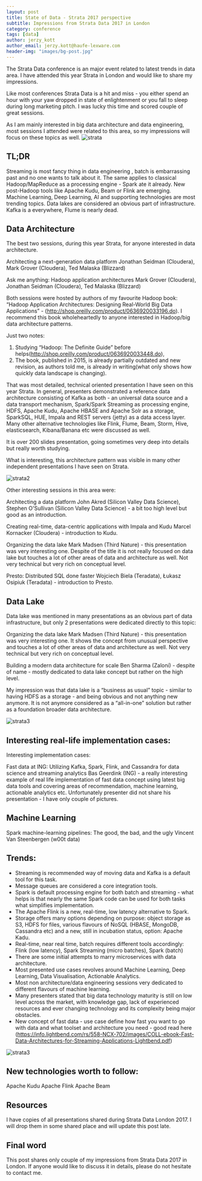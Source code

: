 ```yaml
---
layout: post
title: State of Data - Strata 2017 perspective
subtitle: Impressions from Strata Data 2017 in London 
category: conference
tags: [data]
author: jerzy_kott
author_email: jerzy.kott@haufe-lexware.com
header-img: "images/bg-post.jpg"
---
```


The Strata Data conference is an major event related to latest trends in data area. I have attended this year Strata in London
and would like to share my impressions.

Like most conferences Strata Data is a hit and miss - you either spend an hour with your yaw dropped in state of enlightenment
or you fall to sleep during long marketing pitch. I was lucky this time and scored couple of great sessions.

As I am mainly interested in big data architecture and data engineering, most sessions I attended were related to this area,
so my impressions will focus on these topics as well.
![strata](/images/strata-2017/IMG_0811.jpg)


## TL;DR
Streaming is most fancy thing in data engineering , batch is embarrassing past and no one wants to talk about it. 
The same applies to classical Hadoop/MapReduce as a processing engine - Spark ate it already. 
New post-Hadoop tools like Apache Kudu, Beam or Flink are emerging.  
Machine Learning, Deep Learning, AI and supporting technologies are most trending topics. 
Data lakes are considered an obvious part of infrastructure. 
Kafka is a everywhere, Flume is nearly dead. 

## Data Architecture
The best two sessions, during this year Strata, for anyone interested in data architecture.

Architecting a next-generation data platform Jonathan Seidman (Cloudera), Mark Grover (Cloudera), Ted Malaska (Blizzard)

Ask me anything: Hadoop application architectures Mark Grover (Cloudera), Jonathan Seidman (Cloudera), Ted Malaska (Blizzard)


Both sessions were hosted by authors of my favourite Hadoop book: “Hadoop Application Architectures: Designing Real-World 
Big Data Applications” - (http://shop.oreilly.com/product/0636920033196.do). I recommend this book wholeheartedly to anyone 
interested in Hadoop/big data architecture patterns. 

Just two notes: 
1. Studying “Hadoop: The Definite Guide” before helps(http://shop.oreilly.com/product/0636920033448.do), 
2. The book, published in 2015, is already partially outdated and new revision, as authors told me, is already in 
writing(what only shows how quickly data landscape is changing). 

That was most detailed, technical oriented presentation I have seen on this year Strata. 
In general, presenters demonstrated a reference data architecture consisting of Kafka as both - an universal data source 
and a data transport mechanism, Spark/Spark Streaming as processing engine, HDFS, Apache Kudu, Apache HBASE and Apache Solr 
as a storage, SparkSQL, HUE, Impala and REST servers (jetty) as a data access layer. Many other alternative technologies like
Flink, Flume, Beam, Storm, Hive, elasticsearch, Kibana/Banana etc were discussed as well.

It is over 200 slides presentation, going sometimes very deep into details but really worth studying.

What is interesting, this architecture pattern was visible in many other independent presentations I have seen on Strata.

![strata2](/images/strata-2017/strata2.png)

Other interesting sessions in this area were:

Architecting a data platform John Akred (Silicon Valley Data Science), Stephen O'Sullivan (Silicon Valley Data Science) - 
a bit too high level but good as an introduction.

Creating real-time, data-centric applications with Impala and Kudu Marcel Kornacker (Cloudera) - introduction to Kudu.

Organizing the data lake Mark Madsen (Third Nature) - this presentation was very interesting one. Despite of the title it is 
not really focused on data lake but touches a lot of other areas of data and architecture as well. Not very technical but 
very rich on conceptual level. 

Presto: Distributed SQL done faster Wojciech Biela (Teradata), Łukasz Osipiuk (Teradata) - introduction to Presto.


## Data Lake
Data lake was mentioned in many presentations as an obvious part of data infrastructure, but only 2 presentations were 
dedicated directly to this topic:

Organizing the data lake Mark Madsen (Third Nature) - this presentation was very interesting one. It shows the concept from 
unusual perspective and touches a lot of other areas of data and architecture as well. Not very technical but very rich on 
conceptual level. 

Building a modern data architecture for scale Ben Sharma (Zaloni) - despite of name - mostly dedicated to data lake concept 
but rather on the high level.

My impression was that data lake is a “business as usual” topic - similar to having HDFS as a storage - and being obvious and
not anything new anymore. It is not anymore considered as a “all-in-one” solution but rather as a foundation broader data 
architecture. 

![strata3](/images/strata-2017/strata3.png)



## Interesting real-life implementation cases:
Interesting implementation cases:

Fast data at ING: Utilizing Kafka, Spark, Flink, and Cassandra for data science and streaming analytics Bas Geerdink
(ING) - a really interesting example of real life implementation of fast data concept using latest big data tools and 
covering areas of recommendation, machine learning, actionable analytics etc. Unfortunately presenter did not share his 
presentation - I have only couple of pictures.

 
## Machine Learning
Spark machine-learning pipelines: The good, the bad, and the ugly Vincent Van Steenbergen (w00t data)



## Trends:
* Streaming is recommended way of moving data and Kafka is a default tool for this task.
* Message queues are considered a core integration tools. 
* Spark is default processing engine for both batch and streaming - what helps is that nearly the same Spark code can be used
for both tasks what simplifies implementation. 
* The Apache Flink is a new,  real-time, low latency alternative to Spark.
* Storage offers many options depending on purpose: object storage as S3, HDFS for files, various flavours of NoSQL (HBASE, 
MongoDB, Cassandra etc) and a new, still in incubation status, option: Apache Kadu.
* Real-time, near real time, batch requires different tools accordingly: Flink (low latency), Spark Streaming (micro batches),
Spark (batch)
* There are some initial attempts to marry microservices with data architecture.
* Most presented use cases revolves around Machine Learning, Deep Learning, Data Visualisation, Actionable Analytics.
* Most non architecture/data engineering sessions very dedicated to different flavours of machine learning.
* Many presenters stated that big data technology maturity is still on low level across the market, with knowledge gap, lack
of experienced resources and ever changing technology and its complexity being major obstacles.
* New concept of fast data - use case define how fast you want to go with data and what toolset and architecture you need - 
good read here (https://info.lightbend.com/rs/558-NCX-702/images/COLL-ebook-Fast-Data-Architectures-for-Streaming-Applications-Lightbend.pdf)

![strata3](/images/strata-2017/strata4.png)

## New technologies worth to follow:
Apache Kudu
Apache Flink
Apache Beam

## Resources
I have copies of all presentations shared during Strata Data London 2017. I will drop them in some shared place and will update this 
post late.

## Final word

This post shares only couple of my impressions from Strata Data 2017 in London. If anyone would like to discuss it in details,
please do not hesitate to contact me.
